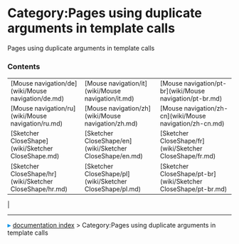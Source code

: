 # Category:Pages using duplicate arguments in template calls
Pages using duplicate arguments in template calls

### Contents

|     |     |     |
| --- | --- | --- |
| [Mouse navigation/de](wiki/Mouse navigation/de.md) | [Mouse navigation/it](wiki/Mouse navigation/it.md) | [Mouse navigation/pt-br](wiki/Mouse navigation/pt-br.md) |
| [Mouse navigation/ru](wiki/Mouse navigation/ru.md) | [Mouse navigation/zh](wiki/Mouse navigation/zh.md) | [Mouse navigation/zh-cn](wiki/Mouse navigation/zh-cn.md) |
| [Sketcher CloseShape](wiki/Sketcher CloseShape.md) | [Sketcher CloseShape/en](wiki/Sketcher CloseShape/en.md) | [Sketcher CloseShape/fr](wiki/Sketcher CloseShape/fr.md) |
| [Sketcher CloseShape/hr](wiki/Sketcher CloseShape/hr.md) | [Sketcher CloseShape/pl](wiki/Sketcher CloseShape/pl.md) | [Sketcher CloseShape/pt-br](wiki/Sketcher CloseShape/pt-br.md) |
|



---
![](images/Right_arrow.png) [documentation index](../README.md) > Category:Pages using duplicate arguments in template calls
